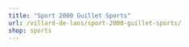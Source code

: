 ```yaml
---
title: "Sport 2000 Guillet Sports"
url: /villard-de-lans/sport-2000-guillet-sports/
shop: sports
---
```

